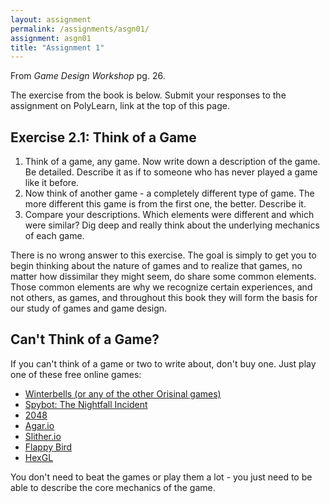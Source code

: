 ```yaml
---
layout: assignment
permalink: /assignments/asgn01/
assignment: asgn01
title: "Assignment 1"
---
```


From *Game Design Workshop* pg. 26.

The exercise from the book is below.
Submit your responses to the assignment on PolyLearn, link at the top of this page.

## Exercise 2.1: Think of a Game

1.  Think of a game, any game. Now write down a
    description of the game. Be detailed. Describe it
    as if to someone who has never played a game
    like it before.
2.  Now think of another game - a completely different type of game. The more different this game is
    from the first one, the better. Describe it.
3.  Compare your descriptions. Which elements were
    different and which were similar? Dig deep and
    really think about the underlying mechanics of
    each game.

There is no wrong answer to this exercise. The goal
is simply to get you to begin thinking about the nature
of games and to realize that games, no matter how
dissimilar they might seem, do share some common
elements. Those common elements are why we recognize certain experiences, and not others, as games,
and throughout this book they will form the basis for
our study of games and game design.

## Can't Think of a Game?

If you can't think of a game or two to write about, don't buy one.
Just play one of these free online games:

- [Winterbells (or any of the other Orisinal games)](http://www.ferryhalim.com/orisinal/g3/bells.htm)
- [Spybot: The Nightfall Incident](http://jayisgames.com/games/spybot-the-nightfall-incident/)
- [2048](https://gabrielecirulli.github.io/2048/)
- [Agar.io](http://agar.io/)
- [Slither.io](http://slither.io/)
- [Flappy Bird](http://flappybird.io/)
- [HexGL](http://hexgl.bkcore.com/)

You don't need to beat the games or play them a lot - you just need to be able to describe the core mechanics of the game.
